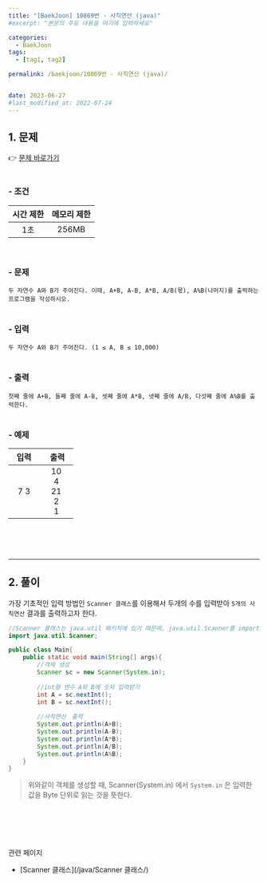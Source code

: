 ```yaml
---
title: "[BaekJoon] 10869번 - 사칙연산 (java)"
#excerpt: "본문의 주요 내용을 여기에 입력하세요"

categories:
  - BaekJoon
tags:
  - [tag1, tag2]

permalink: /baekjoon/10869번 - 사칙연산 (java)/


date: 2023-06-27
#last_modified_at: 2022-07-24
---
```


## 1. 문제
👉 [문제 바로가기](https://www.acmicpc.net/problem/10869)<br><br>
###  - 조건
  
| 시간 제한 | 메모리 제한 |
|:--------:|:--------:|
|1초|256MB|

<br>

### - 문제
```두 자연수 A와 B가 주어진다. 이때, A+B, A-B, A*B, A/B(몫), A%B(나머지)를 출력하는 프로그램을 작성하시오. ```
<br><br>

### - 입력
```두 자연수 A와 B가 주어진다. (1 ≤ A, B ≤ 10,000)```
<br><br>

### - 출력
```첫째 줄에 A+B, 둘째 줄에 A-B, 셋째 줄에 A*B, 넷째 줄에 A/B, 다섯째 줄에 A%B를 출력한다.```
<br><br>

### - 예제
  
| &nbsp;&nbsp;입력&nbsp;&nbsp; | &nbsp;&nbsp; 출력&nbsp;&nbsp; |
|:--------:|:--------:|
|7 3|10<br>4<br>21<br>2<br>1|
  
<br><br><br>

---
## 2. 풀이
가장 기초적인 입력 방법인 `Scanner 클래스`를 이용해서 두개의 수를 입력받아 `5개의 사칙연산` 결과를 출력하고자 한다.
<br>

```java
//Scanner 클래스는 java.util 패키지에 있기 때문에, java.util.Scanner를 import 해준다.
import java.util.Scanner;

public class Main{
    public static void main(String[] args){
        //객체 생성
        Scanner sc = new Scanner(System.in);
        
        //int형 변수 A와 B에 숫자 입력받기
        int A = sc.nextInt();
        int B = sc.nextInt();
        
        //사칙연산　출력
        System.out.println(A+B);
        System.out.println(A-B);
        System.out.println(A*B);
        System.out.println(A/B);
        System.out.println(A%B);
    }
}    
```

> 위와같이 객체를 생성할 때, Scanner(System.in) 에서 `System.in` 은 입력한 값을 Byte 단위로 읽는 것을 뜻한다.

<br><br><br><br>

<span class="color">관련 페이지</span><br>
- [Scanner 클래스](/java/Scanner 클래스/)


<br><br><br>